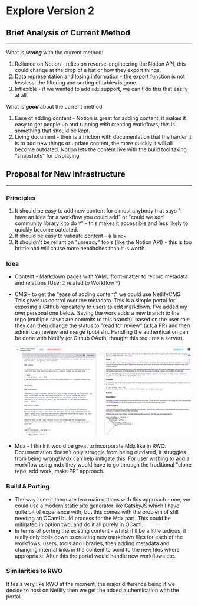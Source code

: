 # Explore Version 2

## Brief Analysis of Current Method

---

What is ***wrong*** with the current method: 

1. Reliance on Notion - relies on reverse-engineering the Notion API, this could change at the drop of a hat or how they export things. 
2. Data representation and losing information - the export function is not lossless, the filtering and sorting of tables is gone.   
3. Inflexible - if we wanted to add `mdx` support, we can't do this that easily at all. 

What is ***good*** about the current method: 

1. Ease of adding content - Notion is great for adding content, it makes it easy to get people up and running with creating workflows, this is something that should be kept. 
2. Living document - their is a friction with documentation that the harder it is to add new things or update content, the more quickly it will all become outdated. Notion lets the content live with the build tool taking "snapshots" for displaying. 

## Proposal for New Infrastructure

---

### Principles

1. It should be easy to add new content for almost anybody that says "I have an idea for a workflow you could add" or "could we add community library `X` to do `Y`" - this makes it accessible and less likely to quickly become outdated. 
2. It should be easy to validate content - à la `mdx`.
3. It shouldn't be reliant on "unready" tools (like the Notion API) - this is too brittle and will cause more headaches than it is worth. 

### Idea

- Content - Markdown pages with YAML front-matter to record metadata and relations (User `X` related to Workflow `Y`)
- CMS - to get the "ease of adding content" we could use NetlifyCMS. This gives us control over the metadata. This is a simple portal for exposing a Github repository to users to edit markdown. I've added my own personal one below. Saving the work adds a new branch to the repo (multiple saves are commits to this branch), based on the user role they can then change the status to "read for review" (a.k.a PR) and then admin can review and merge (publish). Handling the authentication can be done with Netlify (or Github OAuth, thought this requires a server).

    ![Explore%20Version%202%20ae2747214bbd4c7bb0c1232ceacc6db6/netlifycms.png](Explore%20Version%202%20ae2747214bbd4c7bb0c1232ceacc6db6/netlifycms.png)

- Mdx - I think it would be great to incorporate Mdx like in RWO. Documentation doesn't only struggle from being outdated, it struggles from being wrong! Mdx can help mitigate this. For user wishing to add a workflow using mdx they would have to go through the traditional "clone repo, add work, make PR" approach.

### Build & Porting

- The way I see it there are two main options with this approach - one, we could use a modern static site generator like GatsbyJS which I have quite bit of experience with, but this comes with the problem of still needing an OCaml build process for the Mdx part. This could be mitigated in option two, and do it all purely in OCaml.
- In terms of porting the existing content - whilst it'll be a little tedious, it really only boils down to creating new markdown files for each of the workflows, users, tools and libraries, then adding metadata and changing internal links in the content to point to the new files where appropriate. After this the portal would handle new workflows etc.

 

### Similarities to RWO

It feels very like RWO at the moment, the major difference being if we decide to host on Netlify then we get the added authentication with the portal.